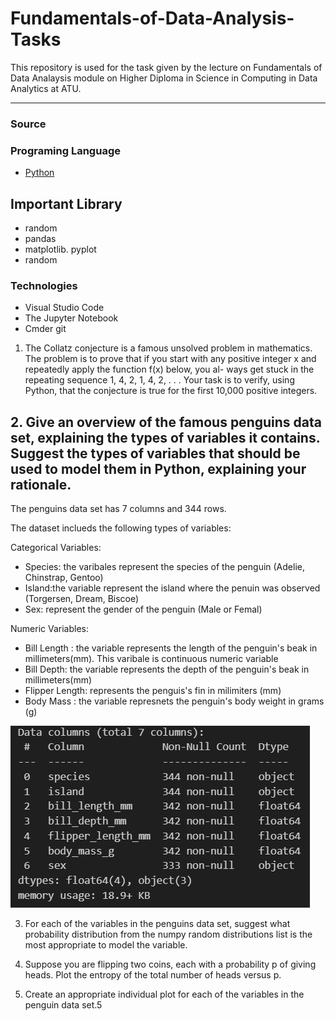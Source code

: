 # Fundamentals-of-Data-Analysis-Tasks

This repository is used for the task given by the lecture on
Fundamentals of Data Analaysis module on Higher Diploma in Science in Computing in Data Analytics at ATU.  
___
### Source 

### Programing Language 
* [Python](https://www.python.org/)

## Important Library 
* random
* pandas 
* matplotlib. pyplot 
* random 

### Technologies 
* Visual Studio Code
* The Jupyter Notebook
* Cmder git


1. The Collatz conjecture is a famous unsolved problem in mathematics. 
The problem is to prove that if you start with any positive
integer x and repeatedly apply the function f(x) below, you al-
ways get stuck in the repeating sequence 1, 4, 2, 1, 4, 2, . . .
Your task is to verify, using Python, that the conjecture is true for
the first 10,000 positive integers.

## 2. Give an overview of the famous penguins data set, explaining the types of variables it contains. Suggest the types of variables that should be used to model them in Python, explaining your rationale.

The penguins data set has 7 columns and 344 rows.

The dataset inclueds the following types of variables: 

Categorical Variables:

  * Species: the varibales represent the species of the penguin (Adelie, Chinstrap, Gentoo)
  * Island:the variable represent the island where the penuin was observed (Torgersen, Dream, Biscoe)
  * Sex: represent the gender of the penguin (Male or Femal)

Numeric Variables:

* Bill Length : the variable represents the length of the penguin's beak in millimeters(mm). This varibale is continuous numeric variable    
* Bill Depth: the variable represents the depth of the penguin's beak in millimeters(mm)
* Flipper Length: represents the penguis's fin in milimiters (mm)
* Body Mass : the variable represnets the penguin's body weight in grams (g)

 ![Alt text](Pinwiny.png)



3. For each of the variables in the penguins data set, suggest what 
probability distribution from the numpy random distributions list
is the most appropriate to model the variable.

4. Suppose you are flipping two coins, each with a probability p of
giving heads. Plot the entropy of the total number of heads versus
p.

5. Create an appropriate individual plot for each of the variables in
the penguin data set.5